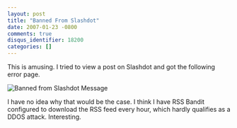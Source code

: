 ```yaml
---
layout: post
title: "Banned From Slashdot"
date: 2007-01-23 -0800
comments: true
disqus_identifier: 18200
categories: []
---
```

This is amusing. I tried to view a post on Slashdot and got the
following error page.

![Banned from Slashdot
Message](http://haacked.com/images/haacked_com/WindowsLiveWriter/BannedFromSlashdot_C2C/Banned-from-slashdot_thumb%5B3%5D.png)

I have no idea why that would be the case. I think I have RSS Bandit
configured to download the RSS feed every hour, which hardly qualifies
as a DDOS attack. Interesting.

